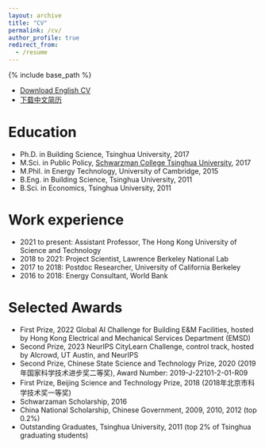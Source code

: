 ```yaml
---
layout: archive
title: "CV"
permalink: /cv/
author_profile: true
redirect_from:
  - /resume
---
```


{% include base_path %}

* [Download English CV](https://wenha0zhang.github.io/wenhaozhang.github.io/assets/Curriculum_Vitae.pdf)
* [下载中文简历](http://walterzwang.github.io/files/CV_c.pdf)

Education
======
* Ph.D. in Building Science, Tsinghua University, 2017
* M.Sci. in Public Policy, [Schwarzman College Tsinghua University](https://www.schwarzmanscholars.org/), 2017
* M.Phil. in Energy Technology, University of Cambridge, 2015
* B.Eng. in Building Science, Tsinghua University, 2011
* B.Sci. in Economics, Tsinghua University, 2011

Work experience
======
* 2021 to present: Assistant Professor, The Hong Kong University of Science and Technology
* 2018 to 2021: Project Scientist, Lawrence Berkeley National Lab
* 2017 to 2018: Postdoc Researcher, University of California Berkeley
* 2016 to 2018: Energy Consultant, World Bank
  
Selected Awards
======
* First Prize, 2022 Global AI Challenge for Building E&M Facilities, hosted by Hong Kong Electrical and Mechanical Services Department (EMSD)
* Second Prize, 2023 NeurIPS CityLearn Challenge, control track, hosted by AIcrowd, UT Austin, and NeurIPS
* Second Prize, Chinese State Science and Technology Prize, 2020 (2019年国家科学技术进步奖二等奖), Award Number: 2019-J-22101-2-01-R09
* First Prize, Beijing Science and Technology Prize, 2018 (2018年北京市科学技术奖一等奖)
* Schwarzaman Scholarship, 2016
* China National Scholarship, Chinese Government, 2009, 2010, 2012 (top 0.2%)
* Outstanding Graduates, Tsinghua University, 2011 (top 2% of Tsinghua graduating students)
